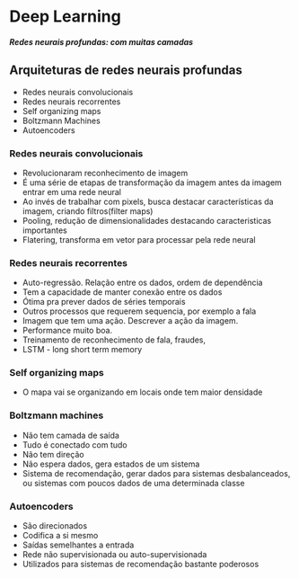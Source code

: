 # Deep Learning
##### Redes neurais profundas: com muitas camadas


## Arquiteturas de redes neurais profundas
 - Redes neurais convolucionais
 - Redes neurais recorrentes
 - Self organizing maps
 - Boltzmann Machines
 - Autoencoders


### Redes neurais convolucionais
 - Revolucionaram reconhecimento de imagem
 - É uma série de etapas de transformação da imagem antes da imagem entrar em uma rede neural
 - Ao invés de trabalhar com pixels, busca destacar características da imagem, criando filtros(filter maps)
 - Pooling, redução de dimensionalidades destacando caracteristicas importantes
 - Flatering, transforma em vetor para processar pela rede neural
 
### Redes neurais recorrentes
 - Auto-regressão. Relação entre os dados, ordem de dependência
 - Tem a capacidade de manter conexão entre os dados
 - Ótima pra prever dados de séries temporais
 - Outros processos que requerem sequencia, por exemplo a fala
 - Imagem que tem uma ação. Descrever a ação da imagem.
 - Performance muito boa.
 - Treinamento de reconhecimento de fala, fraudes, 
 - LSTM - long short term memory
 
### Self organizing maps
 - O mapa vai se organizando em locais onde tem maior densidade


### Boltzmann machines
 - Não tem camada de saída
 - Tudo é conectado com tudo
 - Não tem direção
 - Não espera dados, gera estados de um sistema
 - Sistema de recomendação, gerar dados para sistemas desbalanceados, ou sistemas com poucos dados de uma determinada classe
 
###  Autoencoders
 - São direcionados
 - Codifica a si mesmo
 - Saídas semelhantes a entrada
 - Rede não supervisionada ou auto-supervisionada
 - Utilizados para sistemas de recomendação bastante poderosos

 
